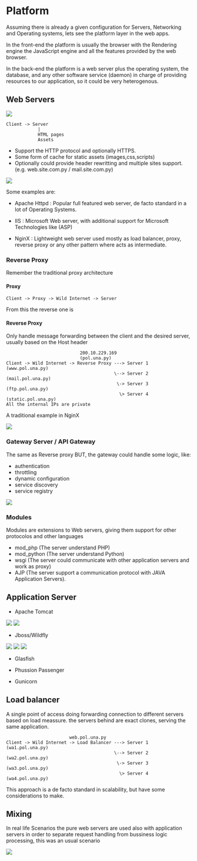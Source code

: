 # Platform

Assuming there is already a given configuration for Servers, Networking and Operating systems, lets see the platform layer in the web apps.

In the front-end the platform is usually the browser with the Rendering engine the JavaScript engine and all the features provided by the web browser.

In the back-end the platform is a web server plus the operating system, the database, and any other software service (daemon) in charge of providing resources to our application, so it could be very heterogenous.

## Web Servers

![](https://icon2.kisspng.com/20180325/jsw/kisspng-web-server-computer-servers-web-hosting-service-da-server-5ab7407da4d035.1136060515219590376751.jpg)

```
Client -> Server
            |
            HTML pages
            Assets
```

* Support the HTTP protocol and optionally HTTPS.
* Some form of cache for static assets (images,css,scripts)
* Optionally could provide header rewritting and multiple sites support. (e.g. web.site.com.py / mail.site.com.py)

![](http://www.uptimemadeeasy.com/wp-content/uploads/2013/12/Apache_Reverse_Proxy.jpg)

Some examples are:

* Apache Httpd : Popular full featured web server, de facto standard in a lot of Operating Systems.

* IIS : Microsoft Web server, with additional support for Microsoft Technologies like (ASP)

* NginX : Lightweight web server used mostly as load balancer, proxy, reverse proxy or any other pattern where acts as intermediate.

### Reverse Proxy

Remember the traditional proxy architecture

#### Proxy

```
Client -> Proxy -> Wild Internet -> Server
```

From this the reverse one is 

#### Reverse Proxy 

Only handle message forwarding between the client and the desired server, usually based on the Host header

```
                            200.10.229.169
                            (pol.una.py)
Client -> Wild Internet -> Reverse Proxy ---> Server 1 (www.pol.una.py)
                                         \--> Server 2 (mail.pol.una.py)
                                          \-> Server 3 (ftp.pol.una.py)
                                           \> Server 4 (static.pol.una.py)
All the internal IPs are private
```

A traditional example in NginX

![](https://ericlondon.com/images/nginx_diagram.png)

### Gateway Server / API Gateway

The same as Reverse proxy BUT, the gateway could handle some logic, like:

* authentication
* throttling
* dynamic configuration
* service discovery
* service registry

![](https://proxy.duckduckgo.com/iu/?u=https%3A%2F%2Fcdn.wp.nginx.com%2Fwp-content%2Fuploads%2F2016%2F04%2FRichardson-microservices-part2-3_api-gateway.png&f=1)

### Modules

Modules are extensions to Web servers, giving them support for other protocolos and other languages 

* mod_php (The server understand PHP)
* mod_python (The server understand Python)
* wsgi (The server could communicate with other application servers and work as proxy)
* AJP (The server support a communication protocol with JAVA Application Servers).

## Application Server

* Apache Tomcat

![](https://proxy.duckduckgo.com/iu/?u=https%3A%2F%2Ftse1.mm.bing.net%2Fth%3Fid%3DOIP.CNKAWV1xj0ny4VbUwZa_mgHaHa%26pid%3DApi&f=1)
![](https://proxy.duckduckgo.com/iu/?u=http%3A%2F%2Fwww.ha97.com%2Fwp-content%2Fuploads%2F2012%2F05%2Ftomcat-manager.jpg&f=1)

* Jboss/Wildfly

![](https://proxy.duckduckgo.com/iu/?u=https%3A%2F%2Fwww.3pillarglobal.com%2Fwp-content%2Fuploads%2F2016%2F03%2Fwildflyfeatured-300x300.png&f=1)
![](https://proxy.duckduckgo.com/iu/?u=http%3A%2F%2Fblog.arungupta.me%2Fwp-content%2Fuploads%2F2015%2F08%2Fwildfly10-beta2-configuration.png&f=1)
![](https://proxy.duckduckgo.com/iu/?u=https%3A%2F%2Fimage.slidesharecdn.com%2Fmarchioni-wildfly-2014-140417053428-phpapp02%2F95%2Fintroduction-to-wildfly-8-marchioni-7-638.jpg%3Fcb%3D1398763917&f=1)

* Glasfish

* Phussion Passenger

* Gunicorn


## Load balancer

A single point of access doing forwarding connection to different servers based on load meassure. the servers behind are exact clones, serving the same application.

```
                        web.pol.una.py
Client -> Wild Internet -> Load Balancer ---> Server 1 (wa1.pol.una.py)
                                         \--> Server 2 (wa2.pol.una.py)
                                          \-> Server 3 (wa3.pol.una.py)
                                           \> Server 4 (wa4.pol.una.py)
```

This approach is a de facto standard in scalability, but have some considerations to make.

## Mixing

In real life Scenarios the pure web servers are used also with application servers in order to separate request handling from bussiness logic processing, this was an usual scenario

![](http://4.bp.blogspot.com/-8nlx0XhN_4I/TbdvSdtlAAI/AAAAAAAAKzw/zCNZG-lprDw/s1600/securing-tomcat-with-apache-web-server.png)